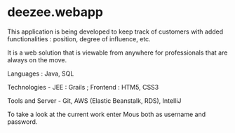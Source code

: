 # deezee.webapp

This application is being developed to keep track of customers with added functionalities : position, degree of influence, etc.

It is a web solution that is viewable from anywhere for professionals that are always on the move.

Languages : Java, SQL

Technologies - JEE : Grails ; Frontend : HTM5, CSS3

Tools and Server - Git, AWS (Elastic Beanstalk, RDS), IntelliJ

To take a look at the current work enter Mous both as username and password.